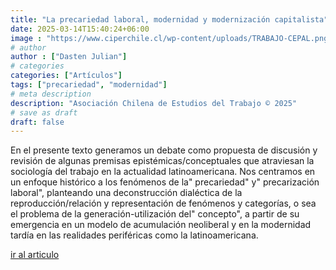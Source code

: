 ```yaml
---
title: "La precariedad laboral, modernidad y modernización capitalista"
date: 2025-03-14T15:40:24+06:00
image : "https://www.ciperchile.cl/wp-content/uploads/TRABAJO-CEPAL.png"
# author
author : ["Dasten Julian"]
# categories
categories: ["Artículos"]
tags: ["precariedad", "modernidad"]
# meta description
description: "Asociación Chilena de Estudios del Trabajo © 2025"
# save as draft
draft: false
---
```


En el presente texto generamos un debate como propuesta de discusión y revisión de algunas premisas epistémicas/conceptuales que atraviesan la sociología del trabajo en la actualidad latinoamericana. Nos centramos en un enfoque histórico a los fenómenos de la" precariedad" y" precarización laboral", planteando una deconstrucción dialéctica de la reproducción/relación y representación de fenómenos y categorías, o sea el problema de la generación-utilización del" concepto", a partir de su emergencia en un modelo de acumulación neoliberal y en la modernidad tardía en las realidades periféricas como la latinoamericana.

[ir al articulo](https://scholar.google.com/citations?view_op=view_citation&hl=es&user=rpwAhx4AAAAJ&citation_for_view=rpwAhx4AAAAJ:eQOLeE2rZwMC)